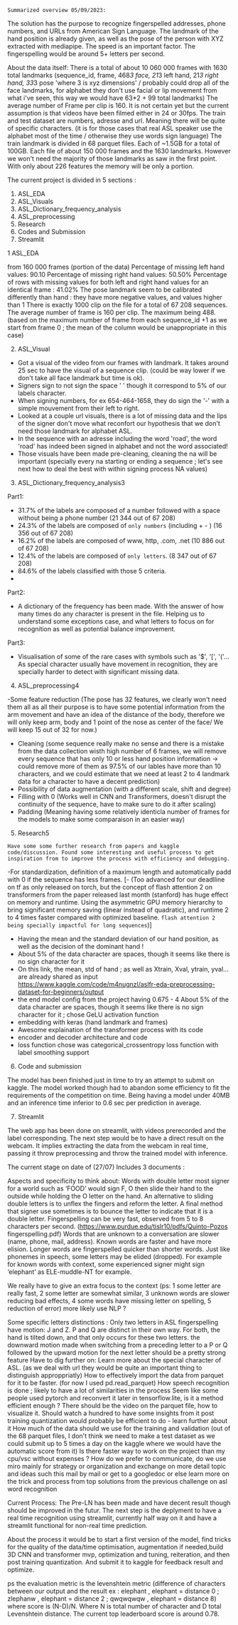     Summarized overview 05/09/2023: 
    
The solution has the purpose to recognize fingerspelled addresses, phone numbers, and URLs from American Sign Language. The landmark of the hand position is already given, as well as the pose of the person with XYZ extracted with mediapipe. The speed is an important factor. The fingerspelling would be around 5+ letters per second.

About the data itself: 
There is a total of about 10 060 000 frames with 1630 total landmarks (sequence_id, frame, 468*3 face, 21*3 left hand, 21*3 right hand, 33*3 pose 'where 3 is xyz dimensions' / probably could drop all of the face landmarks, for alphabet they don't use facial or lip movement from what i've seen, this way we would have 63*2 + 99 total landmarks)
The average number of Frame per clip is 160. It is not certain yet but the current assumption is that videos have been filmed either in 24 or 30fps.
The train and test dataset are numbers, adresse and url. Meaning there will be quite of specific characters. (it is for those cases that real ASL speaker use the alphabet most of the time / otherwise they use words sign language)
The train landmark is divided in 68 parquet files. Each of ~1.5GB for a total of 100GB. Each file of about 150 000 frames and the 1630 landmarks. However we won't need the majority of those landmarks as saw in the first point. With only about 226 features the memory will be only a portion.

The current project is divided in 5 sections : 
1. ASL_EDA
2. ASL_Visuals
3. ASL_Dictionary_frequency_analysis
4. ASL_preprocessing
5. Research
6. Codes and Submission
7. Streamlit

1 ASL_EDA

from 160 000 frames (portion of the data)
Percentage of missing left hand values: 90.10
Percentage of missing right hand values: 50.50%
Percentage of rows with missing values for both left and right hand values for an identical frame : 41.02%
The pose landmark seem to be calibrated differently than hand : they have more negative values, and values higher than 1
There is exactly 1000 clip on the file for a total of 67 208 sequences.
The average number of frame is 160 per clip. The maximum being 488. (based on the maximum number of frame from each sequence_id +1 as we start from frame 0 ; the mean of the column would be unappropriate in this case)

2. ASL_Visual

- Got a visual of the video from our frames with landmark. It takes around 25 sec to have the visual of a sequence clip. (could be way lower if we don't take all face landmark but time is ok).
- Signers sign to not sign the space ' ' though it correspond to 5% of our labels character. 
- When signing numbers, for ex 654-464-1658, they do sign the '-' with a simple mouvement from their left to right. 
- Looked at a couple url visuals, there is a lot of missing data and the lips of the signer don't move what reconfort our hypothesis that we don't need those landmark for alphabet ASL. 
- In the sequence with an adresse including the word 'road', the word 'road' has indeed been signed in alphabet and not the word associated!
- Those visuals have been made pre-cleaning, cleaning the na will be important (specially every na starting or ending a sequence ; let's see next how to deal the best with within signing process NA values)

3. ASL_Dictionary_frequency_analysis3

Part1:
- 31.7% of the labels are composed of a number followed with a space without being a phone number (21 344 out of 67 208)
- 24.3% of the labels are composed of ``only numbers`` (including + - )  (16 356 out of 67 208)
- 16.2% of the labels are composed of www, http, .com, .net (10 886 out of 67 208)
- 12.4% of the labels are composed of ``only letters``. (8 347 out of 67 208)
- 84.6% of the labels classified with those 5 criteria.
- 
Part2:
- A dictionary of the frequency has been made. With the answer of how many times do any character is present in the file. Helping us to understand some exceptions case, and what letters to focus on for recognition as well as potential balance improvement.

Part3:
- Visualisation of some of the rare cases with symbols such as '$', '[', '('... As special character usually have movement in recognition, they are specially harder to detect with significant missing data.

4. ASL_preprocessing4
   
-Some feature reduction (The pose has 32 features, we clearly won't need them all as all their purpose is to have some potential information from the arm movement and have an idea of the distance of the body, therefore we will only keep arm, body and 1 point of the nose as center of the face/ We will keep 15 out of 32 for now.)
- Cleaning (some sequence really make no sense and there is a mistake from the data collection wisth high number of 6 frames, we will remove every sequence that has only 10 or less hand position information -> could remove more of them as 97.5% of our lables have more than 10 characters, and we could estimate that we need at least 2 to 4 landmark data for a character to have a decent prediction)
- Possibility of data augmentation (with a different scale, shift and degree)
- Filling with 0 (Works well in CNN and Transformers, doesn't disrupt the continuity of the sequence, have to make sure to do it after scaling)
- Padding (Meaning having some relatively identicla number of frames for the models to make some comparaison in an easier way)
  
5. Research5

`Have some some further research from papers and kaggle code/discussion. Found some interesting and useful process to get inspiration from to improve the process with efficiency and debugging.`

-For standardization, definition of a maximum length and automatically padd with 0 if the sequence has less frames.
[- (Too advanced for our deadlline on tf as only released on torch, but the concept of flash attention 2 on transformers from the paper released last month (stanford) has huge effect on memory and runtime. Using the asymmetric GPU memory hierarchy to bring significant memory saving (linear instead of quadratic), and runtime 2 to 4 times faster compared with optimized baseline. `flash attention 2 being specially impactful for long sequences`)]
- Having the mean and the standard deviation of our hand position, as well as the decision of the dominant hand ! 
- About 5% of the data character are spaces, though it seems like there is no sign character for it
- On this link, the mean, std of hand ; as well as Xtrain, Xval, ytrain, yval... are already shared as input https://www.kaggle.com/code/m4nugnzl/aslfr-eda-preprocessing-dataset-for-beginners/output 
- the end model config from the project having 0.675 - 4 About 5% of the data character are spaces, though it seems like there is no sign character for it ; chose GeLU activation function
- embedding with keras (hand landmark and frames)
- Awesome explaination of the transformer process with its code 
- encoder and decoder architecture and code
- loss function chose was categorical_crossentropy loss function with label smoothing support

6. Code and submission

The model has been finished just in time to try an attempt to submit on kaggle. The model worked though had to abandon some efficiency to fit the requirements of the competition on time. Being having a model under 40MB and an inference time inferior to 0.6 sec per prediction in average. 

7. Streamlit

The web app has been done on streamlit, with videos prerecorded and the label corresponding. The next step would be to have a direct result on the webcam. It implies extracting the data from the webcam in real time, passing it throw preprocessing and throw the trained model with inference. 

The current stage on date of (27/07)
    Includes 3 documents : 

Aspects and specificity to think about: 
Words with double letter
most signer for a world such as ‘FOOD’ would sign F, O then slide their hand to the outside while holding the O letter on the hand.
An alternative to sliding double letters is to unflex the fingers and reform the letter.
A final method that signer use sometimes is to bounce the letter to indicate that it is a double letter.
Fingerspelling can be very fast, observed from 5 to 8 characters per second. (https://www.purdue.edu/tislr10/pdfs/Quinto-Pozos fingerspelling.pdf)
Words that are unknown to a conversation are slower (name, phone, mail, address). Known words are faster and have more elision.
Longer words are fingerspelled quicker than shorter words.
Just like phonemes in speech, some letters may be elided (dropped). For example for known words with context, some experienced signer might sign ‘elephant’ as ELE-muddle-NT for example.

We really have to give an extra focus to the context (ps: 1 some letter are really fast, 2 some letter are somewhat similar, 3 unknown words are slower reducing bad effects, 4 some words have missing letter on spelling, 5 reduction of error) more likely use NLP ?

Some specific letters distinctions :
Only two letters in ASL fingerspelling have motion: J and Z.
P and Q are distinct in their own way. For both, the hand is tilted down, and that only occurs for these two letters. the downward motion made when switching from a preceding letter to a P or Q followed by the upward motion for the next letter should be a pretty strong feature
Have to dig further on: 
Learn more about the special character of ASL. (as we deal with url they would be quite an important thing to distinguish approppriatly)
How to effectively import the data from parquet for it to be faster. (for now I used pd.read_parquet)
How speech recognition is done ; likely to have a lot of similarities in the process 
Seem like some people used pytorch and reconvert it later in tensorflow.lite, is it a method efficient enough ?
There should be the video on the parquet file, how to visualize it. Should watch a hundred to have some insights from it
post training quantization would probably be efficient to do - learn further about it
How much of the data should we use for the training and validation (out of the 68 parquet files, I don't think we need to make a test dataset as we could submit up to 5 times a day on the kaggle where we would have the automatic score from it)
Is there faster way to work on the project than my cpu/vsc without expenses ?
How do we prefer to communicate, do we use miro mainly for strategy or organization and exchange on more detail topic and ideas such this mail by mail or get to a googledoc or else
learn more on the trick and process from top solutions from the previous challenge on asl word recognition


Current Process:
The Pre-LN has been made and have decent result though should be improved in the futur.
The next step is the deplyment to have a real time recognition using streamlit, currently half way on it and have a streamlit functional for non-real time prediction. 

About the process it would be to start a first version of the model, find tricks for the quality of the data/time optimisation, augmentation if needed,build 3D CNN and transformer mvp, optimization and tuning, reiteration, and then post training quantization. And submit it to kaggle for feedback result and optimize.

ps the evaluation metric is the levenshtein metric (difference of characters between our output and the result ex : elephant , elephant = distance 0 ; zlephanw , elephant = distance 2 ; qwqwqwqw , elephant = distance 8) where score is (N-D)/N. Where N is total number of character and D total Levenshtein distance. The current top leaderboard score is around 0.78.
